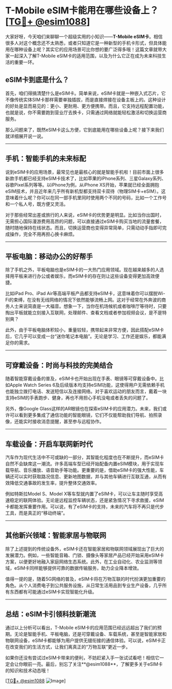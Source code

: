 # T-Mobile eSIM卡能用在哪些设备上？[[TG💪+ @esim1088](https://t.me/s/esim1088)]

大家好呀，今天咱们来聊聊一个超级实用的小知识——**T-Mobile eSIM卡**。相信很多人对这个概念还不太熟悉，或者只知道它是一种新型的手机卡形式，但具体能用在哪种设备上呢？其实它的应用场景可比你想的要广泛得多哦！这篇文章就带大家一起深入了解T-Mobile eSIM卡的适用范围，以及为什么它正在成为未来科技生活的重要一环。

## eSIM卡到底是什么？

首先，咱们得搞清楚什么是eSIM卡。简单来说，eSIM卡就是一种嵌入式芯片，它不像传统实体SIM卡那样需要单独插拔，而是直接焊接在设备主板上的。这种设计的好处是显而易见的：更小、更耐用、更方便携带。而且，它支持远程配置功能，也就是说，你不需要跑到营业厅去换卡，只需通过网络就能轻松激活和切换运营商服务。

那么问题来了，既然eSIM卡这么方便，它到底能用在哪些设备上呢？接下来我们就详细展开说一说。

---

## 手机：智能手机的未来标配

说到eSIM卡的应用场景，最常见也是最核心的就是智能手机啦！目前市面上很多新款手机都已经支持eSIM卡技术了，比如苹果的iPhone系列、三星Galaxy系列、谷歌Pixel系列等等。以iPhone为例，从iPhone XS开始，苹果就已经全面拥抱eSIM技术，并且近年来几乎所有新机型都支持双卡双待（物理SIM卡+eSIM）。这意味着什么呢？你可以在同一部手机里同时使用两个不同的号码，比如一个工作号和一个私人号，既方便又灵活。

对于那些经常出差或旅行的人来说，eSIM卡的优势更是明显。比如当你出国时，无需担心国际漫游费用高昂的问题，可以直接通过eSIM卡购买当地的流量套餐，随时随地保持在线状态。而且，切换运营商也变得异常简单，只需动动手指即可完成操作，完全不用再担心换卡麻烦。

---

## 平板电脑：移动办公的好帮手

除了手机之外，平板电脑也是eSIM卡的一大热门应用领域。现在越来越多的人选择用平板来进行办公或者娱乐，而eSIM卡的存在则让这些设备变得更加高效便捷。

比如iPad Pro、iPad Air等高端平板产品都支持eSIM卡，这意味着你可以摆脱Wi-Fi的束缚，在没有无线网络的情况下依然能够流畅上网。这对于经常在外奔波的商务人士来说简直是一大福音。想象一下，当你在机场候机或者咖啡厅等待时，只要掏出平板就能立刻接入互联网，处理邮件、查看文档或者参加视频会议，是不是特别爽？

此外，由于平板电脑体积较小，重量较轻，携带起来非常方便，因此搭配eSIM卡后，它几乎可以变成一台“迷你笔记本电脑”。无论是学习、工作还是娱乐，都能满足你的需求。

---

## 可穿戴设备：时尚与科技的完美结合

随着智能穿戴设备的普及，eSIM卡也开始出现在手表、眼镜等可穿戴设备中。比如Apple Watch Series 6及后续版本均支持eSIM功能，这使得用户无需依赖手机也能独立拨打电话、发送短信以及连接网络。对于喜欢运动的朋友而言，戴着一块支持eSIM的手表跑步、健身，再也不用担心手机没电或者丢失的问题了。

另外，像Google Glass这样的AR眼镜也在探索eSIM卡的应用潜力。未来，我们或许可以看到更多集成了通信功能的智能眼镜，它们不仅能帮助我们导航、拍照录像，还能实时接收消息提醒，甚至参与远程协作。

---

## 车载设备：开启车联网新时代

汽车作为现代生活中不可或缺的一部分，其智能化程度也在不断提升，而eSIM卡自然不会缺席这一潮流。许多高端车型已经开始配备内置eSIM模块，用于实现车载导航、音乐播放、语音助手等功能。更重要的是，借助eSIM卡的强大性能，车辆还可以实时获取路况信息、更新地图数据，并与其他车辆进行互联互通，从而有效降低交通事故的发生率，提升整体交通效率。

例如特斯拉Model S、Model X等车型就内置了eSIM卡，可以让车主随时享受高速稳定的联网体验。无论是远程监控车辆状态，还是紧急情况下寻求救援，eSIM卡都能发挥重要作用。可以说，有了eSIM卡的支持，未来的汽车将不再只是代步工具，而是真正的“移动终端”。

---

## 其他新兴领域：智能家居与物联网

除了上述提到的传统设备外，eSIM卡还在智能家居和物联网领域展现出了巨大的发展潜力。例如，一些智能音箱、门锁、摄像头等家居产品已经开始采用eSIM卡方案，以便更好地融入家庭网络生态系统。此外，在工业自动化、农业监测等领域，eSIM卡同样能够提供可靠的数据传输服务，助力企业降本增效。

值得一提的是，随着5G网络的普及，eSIM卡将在万物互联的时代扮演更加重要的角色。从个人消费电子到公共服务设施，从日常生活用品到专业生产设备，几乎所有东西都有可能通过eSIM卡实现智能化升级。

---

## 总结：eSIM卡引领科技新潮流

通过以上分析可以看出，T-Mobile eSIM卡的应用范围已经远远超出了我们的预期。无论是智能手机、平板电脑，还是可穿戴设备、车载系统，甚至是智能家居和物联网设备，eSIM卡都能够为用户提供无缝衔接的通信体验。可以说，eSIM卡正在改变我们的生活方式，让我们离真正的“万物互联”更近一步。

如果你还没有尝试过eSIM卡带来的便利，不妨赶紧入手一张试试看吧！相信它一定会让你眼前一亮。最后，别忘了关注**@esim1088**，了解更多关于eSIM卡的知识和技术动态哦！

[[TG💪+ @esim1088](https://t.me/s/esim1088) ![Image](https://i.postimg.cc/4NQfJmqS/Snipaste-2025-05-13-00-14-12.png)]